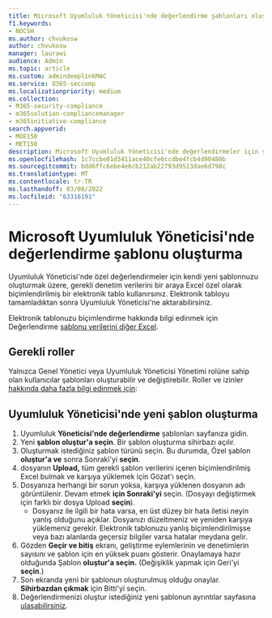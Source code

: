 ```yaml
---
title: Microsoft Uyumluluk Yöneticisi'nde değerlendirme şablonları oluşturma
f1.keywords:
- NOCSH
ms.author: chvukosw
author: chvukosw
manager: laurawi
audience: Admin
ms.topic: article
ms.custom: admindeeplinkMAC
ms.service: O365-seccomp
ms.localizationpriority: medium
ms.collection:
- M365-security-compliance
- m365solution-compliancemanager
- m365initiative-compliance
search.appverid:
- MOE150
- MET150
description: Microsoft Uyumluluk Yöneticisi'nde değerlendirmeler için şablon oluşturma hakkında bilgi edinebilirsiniz. Biçimlendirilmiş bir dosya kullanarak şablon oluşturma Excel değiştirme.
ms.openlocfilehash: 1c7ccbe01d3411ace40cfe6ccdbe4fcb4d90480b
ms.sourcegitcommit: bdd6ffc6ebe4e6cb212ab22793d9513dae6d798c
ms.translationtype: MT
ms.contentlocale: tr-TR
ms.lasthandoff: 03/08/2022
ms.locfileid: "63316191"
---
```

# <a name="create-an-assessment-template-in-microsoft-compliance-manager"></a>Microsoft Uyumluluk Yöneticisi'nde değerlendirme şablonu oluşturma

Uyumluluk Yöneticisi'nde özel değerlendirmeler için kendi yeni şablonnuzu oluşturmak üzere, gerekli denetim verilerini bir araya Excel özel olarak biçimlendirilmiş bir elektronik tablo kullanırsınız. Elektronik tabloyu tamamladıktan sonra Uyumluluk Yöneticisi'ne aktarabilirsiniz.

Elektronik tablonuzu biçimlendirme hakkında bilgi edinmek için Değerlendirme [şablonu verilerini diğer Excel](compliance-manager-templates-format-excel.md).

## <a name="required-roles"></a>Gerekli roller

Yalnızca Genel Yönetici veya Uyumluluk Yöneticisi Yönetimi rolüne sahip olan kullanıcılar şablonları oluşturabilir ve değiştirebilir. Roller ve izinler [hakkında daha fazla bilgi edinmek için](compliance-manager-setup.md#set-user-permissions-and-assign-roles):

## <a name="create-new-template-in-compliance-manager"></a>Uyumluluk Yöneticisi'nde yeni şablon oluşturma

1. Uyumluluk **Yöneticisi'nde değerlendirme** şablonları sayfanıza gidin.
2. Yeni **şablon oluştur'a seçin**. Bir şablon oluşturma sihirbazı açılır.
3. Oluşturmak istediğiniz şablon türünü seçin. Bu durumda, Özel şablon **oluştur'a ve** sonra Sonraki'yi **seçin**.
4. dosyanın **Upload,** tüm gerekli şablon verilerini içeren biçimlendirilmiş  Excel bulmak ve karşıya yüklemek için Gözat'ı seçin.
5. Dosyanıza herhangi bir sorun yoksa, karşıya yüklenen dosyanın adı görüntülenir. Devam etmek **için Sonraki'yi** seçin. (Dosyayı değiştirmek için farklı bir dosya Upload **seçin**).
    - Dosyanız ile ilgili bir hata varsa, en üst düzey bir hata iletisi neyin yanlış olduğunu açıklar. Dosyanızı düzeltmeniz ve yeniden karşıya yüklemeniz gerekir. Elektronik tablonuzu yanlış biçimlendirilmişse veya bazı alanlarda geçersiz bilgiler varsa hatalar meydana gelir.
6. Gözden **Geçir ve bitiş** ekranı, geliştirme eylemlerinin ve denetimlerin sayısını ve şablon için en yüksek puanı gösterir. Onaylamaya hazır olduğunda Şablon **oluştur'a seçin.** (Değişiklik yapmak için Geri'yi **seçin**.)
7. Son ekranda yeni bir şablonun oluşturulmuş olduğu onaylar. **Sihirbazdan çıkmak** için Bitti'yi seçin.
8. Değerlendirmenizi oluştur istediğiniz yeni şablonun ayrıntılar sayfasına [ulaşabilirsiniz](compliance-manager-assessments.md#create-assessments).
